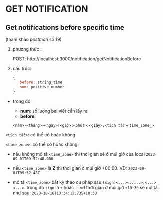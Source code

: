 # GET NOTIFICATION

## Get notifications before specific time
(tham khảo *postman* số 19)
1. phương thức :

   POST: http://localhost:3000/notification/getNotificationBefore

2. cấu trúc:
   ```javascript
   {
      before: string_time
      num: positive_number
   }
   ```
- trong đó:
  - **num**: số lượng bài viết cần lấy ra
  - **before**: 


  `<năm>-<tháng>-<ngày>T<giờ>:<phút>:<giây>.<tích tắc><time_zone_>`

`<tích tắc>`: có thể có hoăc không

`<time_zone>`: có thể có hoăc không:
  + nếu không mô tả `<time_zone>` thì thời gian sẽ ở múi giờ của local
  `2023-09-01T09:52:48.000`

  + nếu `<time_zone>` là **Z** thì thời gian ở múi giờ +00:00. VD:
  `2023-09-01T09:52:48Z`

  + mô tả `<time_zone>` bất kỳ theo cú pháp sau:`[sign]<...><.....>:<...><...>`. trong đó `sign` là `+` hoặc `-`: vd thời gian ở múi giờ `+10:30` sẽ mô tả như sau:
  `2023-10-16T13:34:12.735+10:30`
  